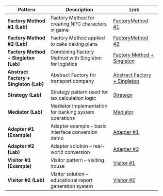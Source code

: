 | Pattern                                | Description                                               | Link                                                                                                                                  |
| --------------------------------       | --------------------------------------------------------- | ---------------------------------------------------------------------------------------------------------------------------------     |
| **Factory Method #1 (Lab)**            | Factory Method for creating NPC characters in game        | [FactoryMethod #1](https://github.com/ldsupervisor/laboratory-advanced-programming/tree/master/Lab1/Solutions/FactoryMethod_1)         |
| **Factory Method #2 (Lab)**            | Factory Method applied to cake baking plans               | [FactoryMethod #2](https://github.com/ldsupervisor/laboratory-advanced-programming/tree/master/Lab1/Solutions/FactoryMethod_2)         |
| **Factory Method + Singleton (Lab)**   | Combining Factory Method with Singleton for logistics     | [Factory Method + Singleton](https://github.com/ldsupervisor/laboratory-advanced-programming/tree/master/Lab2/Solutions/Exercise1)    |
| **Abstract Factory + Singleton (Lab)** | Abstract Factory for transport company                    | [Abstract Factory + Singleton](https://github.com/ldsupervisor/laboratory-advanced-programming/tree/master/Lab2/Solutions/Exercise2)  |
| **Strategy (Lab)**                     | Strategy pattern used for tax calculation logic           | [Strategy](https://github.com/ldsupervisor/laboratory-advanced-programming/tree/master/Lab3/Solutions/Strategy)                       |
| **Mediator (Lab)**                     | Mediator implementation for banking system operations     | [Mediator](https://github.com/ldsupervisor/laboratory-advanced-programming/tree/master/Lab3/Solutions/Mediator/BankingSystemDemo)     |
| **Adapter #1 (Example)**               | Adapter example – basic interface conversion demo         | [Adapter #1](https://github.com/ldsupervisor/laboratory-advanced-programming/tree/master/Lab4/Examples/AdapterPattern)                   |
| **Adapter #2 (Lab)**                   | Adapter solution – real-world conversion                  | [Adapter #2](https://github.com/ldsupervisor/laboratory-advanced-programming/tree/master/Lab4/Solutions/Adapter)                         |
| **Visitor #1 (Example)**               | Visitor pattern – visiting house                          | [Visitor #1](https://github.com/ldsupervisor/laboratory-advanced-programming/tree/master/Lab4/Examples/AdapterPattern)                   |
| **Visitor #2 (Lab)**                   | Visitor solution – educational report generation system   | [Visitor #2](https://github.com/ldsupervisor/laboratory-advanced-programming/tree/master/Lab4/Solutions/Visitor)                         |
